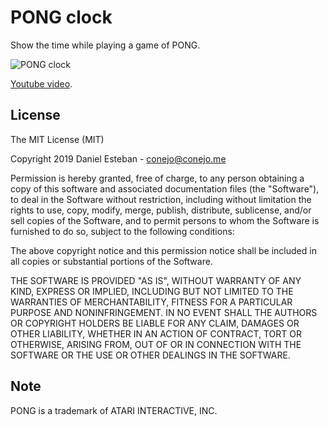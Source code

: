 PONG clock
==========
Show the time while playing a game of PONG.

![PONG clock](https://github.com/conejoninja/pongclock/blob/master/img/pongclock.png)

[Youtube video](https://www.youtube.com/watch?v=r6KoyicwPws).


## License

The MIT License (MIT)

Copyright 2019 Daniel Esteban - conejo@conejo.me

Permission is hereby granted, free of charge, to any person obtaining a copy of this software and associated documentation files (the "Software"), to deal in the Software without restriction, including without limitation the rights to use, copy, modify, merge, publish, distribute, sublicense, and/or sell copies of the Software, and to permit persons to whom the Software is furnished to do so, subject to the following conditions:

The above copyright notice and this permission notice shall be included in all copies or substantial portions of the Software.

THE SOFTWARE IS PROVIDED "AS IS", WITHOUT WARRANTY OF ANY KIND, EXPRESS OR IMPLIED, INCLUDING BUT NOT LIMITED TO THE WARRANTIES OF MERCHANTABILITY, FITNESS FOR A PARTICULAR PURPOSE AND NONINFRINGEMENT. IN NO EVENT SHALL THE AUTHORS OR COPYRIGHT HOLDERS BE LIABLE FOR ANY CLAIM, DAMAGES OR OTHER LIABILITY, WHETHER IN AN ACTION OF CONTRACT, TORT OR OTHERWISE, ARISING FROM, OUT OF OR IN CONNECTION WITH THE SOFTWARE OR THE USE OR OTHER DEALINGS IN THE SOFTWARE.



## Note

PONG is a trademark of ATARI INTERACTIVE, INC.

